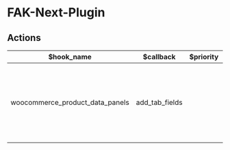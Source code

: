 # FAK-Next-Plugin

## Actions

| $hook_name  | $callback | $priority | $accepted_args |                         description                         |
| ----------- | --------- | --------- | -------------- | ----------------------------------------------------------- |
| woocommerce_product_data_panels | add_tab_fields |  |  | render product mix and match or optional products from backoffice (if exists) |
